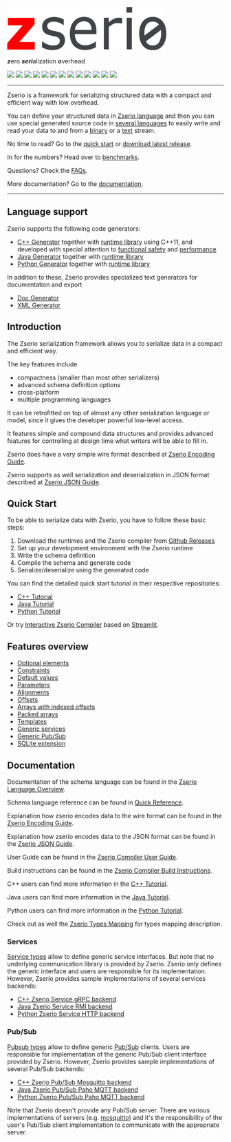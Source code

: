 <img src="doc/Zserio.png" height="100">

***z***ero ***seri***alization ***o***verhead

[![](https://github.com/ndsev/zserio/actions/workflows/build_linux.yml/badge.svg)](https://github.com/ndsev/zserio/actions/workflows/build_linux.yml)
[![](https://github.com/ndsev/zserio/actions/workflows/build_windows.yml/badge.svg)](https://github.com/ndsev/zserio/actions/workflows/build_windows.yml)
[![](https://github.com/ndsev/zserio/actions/workflows/codeql_default.yml/badge.svg)](https://github.com/ndsev/zserio/actions/workflows/codeql_default.yml)
[![](https://github.com/ndsev/zserio/actions/workflows/codeql_autosar.yml/badge.svg)](https://github.com/ndsev/zserio/actions/workflows/codeql_autosar.yml)
[![](https://img.shields.io/endpoint?url=https://zserio.org/doc/runtime/latest/cpp/coverage/clang/coverage_github_badge.json)](https://zserio.org/doc/runtime/latest/cpp/coverage/clang)
[![](https://img.shields.io/endpoint?url=https://zserio.org/doc/runtime/latest/java/coverage/coverage_github_badge.json)](https://zserio.org/doc/runtime/latest/java/coverage)
[![](https://img.shields.io/endpoint?url=https://zserio.org/doc/runtime/latest/python/coverage/coverage_github_badge.json)](https://zserio.org/doc/runtime/latest/python/coverage)
[![](https://img.shields.io/github/release-date/ndsev/zserio)](https://github.com/ndsev/zserio/releases/latest)
[![](https://img.shields.io/github/commits-since/ndsev/zserio/latest)](https://github.com/ndsev/zserio/commits/master)
[![](https://img.shields.io/github/commit-activity/m/ndsev/zserio)](https://github.com/ndsev/zserio/commits/master)
[![](https://img.shields.io/github/watchers/ndsev/zserio.svg)](https://github.com/ndsev/zserio/watchers)
[![](https://img.shields.io/github/forks/ndsev/zserio.svg)](https://github.com/ndsev/zserio/network/members)
[![](https://img.shields.io/github/stars/ndsev/zserio.svg?color=yellow)](https://github.com/ndsev/zserio/stargazers)

--------

Zserio is a framework for serializing structured data with a compact and efficient way with low overhead.

You can define your structured data in [Zserio language](doc/ZserioLanguageOverview.md) and then you can use
special generated source code in [several languages](#language-support) to easily write and read your data to
and from a [binary](doc/ZserioEncodingGuide.md) or a [text](doc/ZserioJsonGuide.md) stream.

No time to read? Go to the [quick start](#quick-start) or [download latest release](https://github.com/ndsev/zserio/releases/latest).

In for the numbers? Head over to [benchmarks](benchmarks/README.md).

Questions? Check the [FAQs](doc/FAQ.md).

More documentation? Go to the [documentation](#documentation).

--------

## Language support

Zserio supports the following code generators:

- [C++ Generator](compiler/extensions/cpp/README.md) together with [runtime library](https://zserio.org/doc/runtime/latest/cpp)
  using C++11, and developed with special attention to [functional safety](compiler/extensions/cpp/README.md#functional-safety)
  and [performance](https://github.com/ndsev/zserio-protobuf-benchmarks)
- [Java Generator](compiler/extensions/java/README.md) together with [runtime library](https://zserio.org/doc/runtime/latest/java)
- [Python Generator](compiler/extensions/python/README.md) together with [runtime library](https://zserio.org/doc/runtime/latest/python)

In addition to these, Zserio provides specialized text generators for documentation and export

- [Doc Generator](compiler/extensions/doc/README.md)
- [XML Generator](compiler/extensions/xml/README.md)

## Introduction

The Zserio serialization framework allows you to serialize data in a compact and efficient way.

The key features include

- compactness (smaller than most other serializers)
- advanced schema definition options
- cross-platform
- multiple programming languages

It can be retrofitted on top of almost any other serialization language or model, since it gives the developer
powerful low-level access.

It features simple and compound data structures and provides advanced features for controlling at design time
what writers will be able to fill in.

Zserio does have a very simple wire format described at [Zserio Encoding Guide](doc/ZserioEncodingGuide.md).

Zserio supports as well serialization and deserialization in JSON format described at
[Zserio JSON Guide](doc/ZserioJsonGuide.md).

## Quick Start

To be able to serialize data with Zserio, you have to follow these basic steps:

1. Download the runtimes and the Zserio compiler from [Github Releases](https://github.com/ndsev/zserio/releases/latest)
2. Set up your development environment with the Zserio runtime
3. Write the schema definition
4. Compile the schema and generate code
5. Serialize/deserialize using the generated code

You can find the detailed quick start tutorial in their respective repositories:

- [C++ Tutorial](https://github.com/ndsev/zserio-tutorial-cpp#zserio-c-quick-start-tutorial)
- [Java Tutorial](https://github.com/ndsev/zserio-tutorial-java#zserio-java-quick-start-tutorial)
- [Python Tutorial](https://github.com/ndsev/zserio-tutorial-python#zserio-python-quick-start-tutorial)

Or try [Interactive Zserio Compiler](https://share.streamlit.io/zserio-streamlit/zserio-streamlit/interactive_zserio.py)
based on [Streamlit](https://streamlit.io).

## Features overview

- [Optional elements](doc/ZserioLanguageOverview.md#optional-members)
- [Constraints](doc/ZserioLanguageOverview.md#constraints)
- [Default values](doc/ZserioLanguageOverview.md#default-values)
- [Parameters](doc/ZserioLanguageOverview.md#parameterized-types)
- [Alignments](doc/ZserioLanguageOverview.md#alignment)
- [Offsets](doc/ZserioLanguageOverview.md#offsets)
- [Arrays with indexed offsets](doc/ZserioLanguageOverview.md#indexed-offsets)
- [Packed arrays](doc/ZserioLanguageOverview.md#packed-arrays)
- [Templates](doc/ZserioLanguageOverview.md#templates)
- [Generic services](#services)
- [Generic Pub/Sub](#pubsub)
- [SQLite extension](doc/ZserioLanguageOverview.md#sqlite-extension)

## Documentation

Documentation of the schema language can be found in the
[Zserio Language Overview](doc/ZserioLanguageOverview.md).

Schema language reference can be found in [Quick Reference](doc/ZserioQuickReference.md).

Explanation how zserio encodes data to the wire format can be found in the
[Zserio Encoding Guide](doc/ZserioEncodingGuide.md).

Explanation how zserio encodes data to the JSON format can be found in the
[Zserio JSON Guide](doc/ZserioJsonGuide.md).

User Guide can be found in the [Zserio Compiler User Guide](doc/ZserioUserGuide.md).

Build instructions can be found in the [Zserio Compiler Build Instructions](doc/ZserioBuildInstructions.md).

C++ users can find more information in the
[C++ Tutorial](https://github.com/ndsev/zserio-tutorial-cpp#zserio-c-quick-start-tutorial).

Java users can find more information in the
[Java Tutorial](https://github.com/ndsev/zserio-tutorial-java#zserio-java-quick-start-tutorial).

Python users can find more information in the
[Python Tutorial](https://github.com/ndsev/zserio-tutorial-python#zserio-python-quick-start-tutorial).

Check out as well the [Zserio Types Mapping](doc/ZserioTypesMapping.md) for types mapping description.

### Services

[Service types](doc/ZserioLanguageOverview.md#service-types) allow to define generic service interfaces.
But note that no underlying communication library is provided by Zserio. Zserio only defines the generic
interface and users are responsible for its implementation. However, Zserio provides sample implementations
of several services backends:
   * [C++ Zserio Service gRPC backend](https://github.com/ndsev/zserio-service-grpc-cpp)
   * [Java Zserio Service RMI backend](https://github.com/ndsev/zserio-service-rmi-java)
   * [Python Zserio Service HTTP backend](https://github.com/ndsev/zserio-service-http-python)

### Pub/Sub

[Pubsub types](doc/ZserioLanguageOverview.md#pubsub-types) allow to define generic
[Pub/Sub](https://en.wikipedia.org/wiki/Publish%E2%80%93subscribe_pattern) clients.
Users are responsible for implementation of the generic Pub/Sub client interface provided
by Zserio. However, Zserio provides sample implementations of several Pub/Sub backends:
   * [C++ Zserio Pub/Sub Mosquitto backend](https://github.com/ndsev/zserio-pubsub-mosquitto-cpp)
   * [Java Zserio Pub/Sub Paho MQTT backend](https://github.com/ndsev/zserio-pubsub-paho-mqtt-java)
   * [Python Zserio Pub/Sub Paho MQTT backend](https://github.com/ndsev/zserio-pubsub-paho-mqtt-python)

Note that Zserio doesn't provide any Pub/Sub server. There are various implementations of servers
(e.g. [mosquitto](https://github.com/eclipse/mosquitto)) and it's the responsibility of the user's Pub/Sub
client implementation to communicate with the appropriate server.
